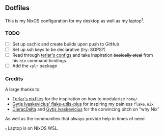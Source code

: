 ## Dotfiles

This is my NixOS configuration for my desktop as well as my laptop<sup>1</sup>.

### TODO

 - [ ] Set up cachix and create builds upon push to GitHub
 - [ ] Set up ssh keys to be declarative (try: SOPS?)
 - [ ] Read through [terlar's configs](https://github.com/terlar/nix-config) and take inspiration ~~basically steal~~ from his `nix` command bindings.
 - [ ] Add the `xplr` package

### Credits

A large thanks to:

 - [Terlar's nixfiles]() for the inspiration on how to modularize `home/`.
 - [Gytis Ivaskevicius' flake-utils-plus](https://github.com/gytis-ivaskevicius/flake-utils-plus) for inspiring my painless `flake.nix`
 - [DieracDelta](https://github.com/DieracDelta) and [Gytis Ivaskevicius](https://github.com/gytis-ivaskevicius) for the convincing pitch on "why Nix"

As well as the communities that always provide help in times of need.

<sub>1</sub> Laptop is on NixOS WSL.
